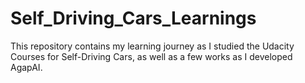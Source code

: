 # Self_Driving_Cars_Learnings
This repository contains my learning journey as I studied the Udacity Courses for Self-Driving Cars, as well as a few works as I developed AgapAI.
